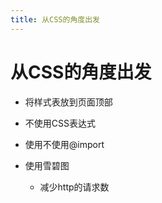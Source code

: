 ```yaml
---
title: 从CSS的角度出发
---
```


# 从CSS的角度出发

 - 将样式表放到页面顶部

 - 不使用CSS表达式

 - 使用<link>不使用@import
 - 使用雪碧图
   - 减少http的请求数
